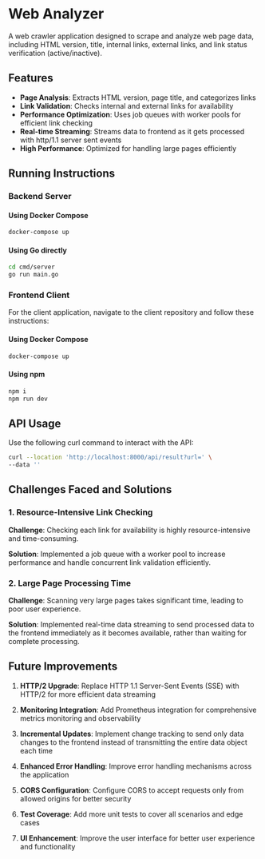 # Web Analyzer

A web crawler application designed to scrape and analyze web page data, including HTML version, title, internal links, external links, and link status verification (active/inactive).

## Features

- **Page Analysis**: Extracts HTML version, page title, and categorizes links
- **Link Validation**: Checks internal and external links for availability
- **Performance Optimization**: Uses job queues with worker pools for efficient link checking
- **Real-time Streaming**: Streams data to frontend as it gets processed with http/1.1 server sent events
- **High Performance**: Optimized for handling large pages efficiently

## Running Instructions

### Backend Server

#### Using Docker Compose
```bash
docker-compose up
```

#### Using Go directly
```bash
cd cmd/server
go run main.go
```

### Frontend Client

For the client application, navigate to the client repository and follow these instructions:

#### Using Docker Compose
```bash
docker-compose up
```

#### Using npm
```bash
npm i
npm run dev
```

## API Usage

Use the following curl command to interact with the API:

```bash
curl --location 'http://localhost:8000/api/result?url=' \
--data ''
```

## Challenges Faced and Solutions

### 1. Resource-Intensive Link Checking
**Challenge**: Checking each link for availability is highly resource-intensive and time-consuming.

**Solution**: Implemented a job queue with a worker pool to increase performance and handle concurrent link validation efficiently.

### 2. Large Page Processing Time
**Challenge**: Scanning very large pages takes significant time, leading to poor user experience.

**Solution**: Implemented real-time data streaming to send processed data to the frontend immediately as it becomes available, rather than waiting for complete processing.

## Future Improvements

1. **HTTP/2 Upgrade**: Replace HTTP 1.1 Server-Sent Events (SSE) with HTTP/2 for more efficient data streaming

2. **Monitoring Integration**: Add Prometheus integration for comprehensive metrics monitoring and observability

3. **Incremental Updates**: Implement change tracking to send only data changes to the frontend instead of transmitting the entire data object each time

4. **Enhanced Error Handling**: Improve error handling mechanisms across the application

5. **CORS Configuration**: Configure CORS to accept requests only from allowed origins for better security

6. **Test Coverage**: Add more unit tests to cover all scenarios and edge cases

7. **UI Enhancement**: Improve the user interface for better user experience and functionality
